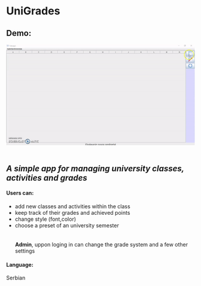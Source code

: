 # UniGrades
## Demo:<br/>
![](demo.gif)
<br/><br/>
## **_A simple app for managing university classes, activities and grades_**

#### Users can:
- add new classes and activities within the class
- keep track of their grades and achieved points
- change style (font,color)
- choose a preset of an university semester
<br/><br/><br/>
**Admin**, uppon loging in can change the grade system and a few other settings

#### Language: 
Serbian

